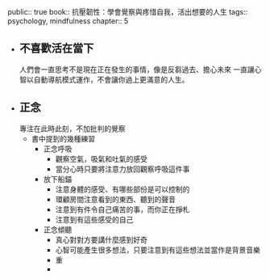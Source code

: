 public:: true
book:: 抗壓韌性：學會覺察與疼惜自我，活出想要的人生
tags:: psychology, mindfulness
chapter:: 5

- ## 不喜歡活在當下
  人們會一直思考不是現在正在發生的事情，像是反芻過去、擔心未來
  一直讓心智以自動導航模式運作，不會讓你過上更滿意的人生。
- ## 正念
  專注在此時此刻，不加批判的覺察
	- 書中提到的幾種練習
		- 正念呼吸
			- 觀察空氣，吸氣和吐氣的感受
			- 當分心時只要將注意力放回觀察呼吸這件事
		- 放下船錨
			- 注意身體的感受、有哪些部份是可以控制的
			- 環顧房間注意看到的東西、聽到的聲音
			- 注意到有件令自己痛苦的事，而你正在掙札
			- 注意到有這些感受的自己
		- 正念傾聽
			- 真心對對方要講什麼感到好奇
			- 心智可能產生很多想法，只要注意到有這些想法並當作是背景音樂
			- 重
			-